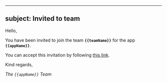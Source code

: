 
---
subject: Invited to team
---

Hello,

You have been invited to join the team **`{{teamName}}`** for the app **`{{appName}}`**.

You can accept this invitation by following [this link](/{{url}}).

Kind regards,

_The `{{appName}}` Team_